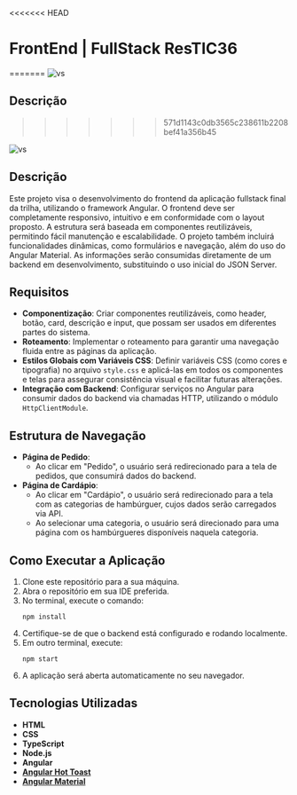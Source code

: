 
<<<<<<< HEAD
# FrontEnd | FullStack ResTIC36  
=======
![vs](https://github.com/user-attachments/assets/259489a8-65be-4a28-96fc-c5ec67b2f54d)

## Descrição
>>>>>>> 571d1143c0db3565c238611b2208bef41a356b45

![vs](https://github.com/user-attachments/assets/259489a8-65be-4a28-96fc-c5ec67b2f54d)  

## Descrição  

Este projeto visa o desenvolvimento do frontend da aplicação fullstack final da trilha, utilizando o framework Angular. O frontend deve ser completamente responsivo, intuitivo e em conformidade com o layout proposto. A estrutura será baseada em componentes reutilizáveis, permitindo fácil manutenção e escalabilidade. O projeto também incluirá funcionalidades dinâmicas, como formulários e navegação, além do uso do Angular Material. As informações serão consumidas diretamente de um backend em desenvolvimento, substituindo o uso inicial do JSON Server.  

## Requisitos  

- **Componentização**: Criar componentes reutilizáveis, como header, botão, card, descrição e input, que possam ser usados em diferentes partes do sistema.  
- **Roteamento**: Implementar o roteamento para garantir uma navegação fluida entre as páginas da aplicação.  
- **Estilos Globais com Variáveis CSS**: Definir variáveis CSS (como cores e tipografia) no arquivo `style.css` e aplicá-las em todos os componentes e telas para assegurar consistência visual e facilitar futuras alterações.  
- **Integração com Backend**: Configurar serviços no Angular para consumir dados do backend via chamadas HTTP, utilizando o módulo `HttpClientModule`.  

## Estrutura de Navegação  

- **Página de Pedido**:  
  - Ao clicar em "Pedido", o usuário será redirecionado para a tela de pedidos, que consumirá dados do backend.  
- **Página de Cardápio**:  
  - Ao clicar em "Cardápio", o usuário será redirecionado para a tela com as categorias de hambúrguer, cujos dados serão carregados via API.  
  - Ao selecionar uma categoria, o usuário será direcionado para uma página com os hambúrgueres disponíveis naquela categoria.  

## Como Executar a Aplicação  

1. Clone este repositório para a sua máquina.  
2. Abra o repositório em sua IDE preferida.  
3. No terminal, execute o comando:  
   ```  
   npm install  
   ```  
4. Certifique-se de que o backend está configurado e rodando localmente.  
5. Em outro terminal, execute:  
   ```  
   npm start  
   ```  
6. A aplicação será aberta automaticamente no seu navegador.  

## Tecnologias Utilizadas  

- **HTML**  
- **CSS**  
- **TypeScript**  
- **Node.js**  
- **Angular**  
- **[Angular Hot Toast](https://ngxpert.github.io/hot-toast/)**  
- **[Angular Material](https://material.angular.io/)**  

